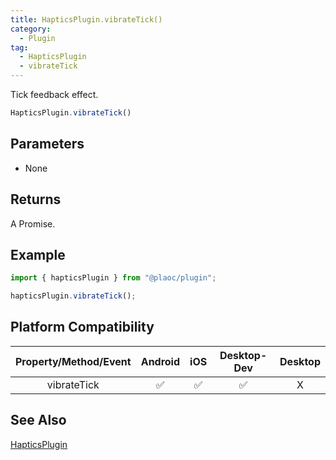 ```yaml
---
title: HapticsPlugin.vibrateTick()
category:
  - Plugin
tag:
  - HapticsPlugin
  - vibrateTick
---
```


Tick feedback effect.

```js
HapticsPlugin.vibrateTick() 
```

## Parameters

- None

## Returns

A Promise.

## Example

```js
import { hapticsPlugin } from "@plaoc/plugin";

hapticsPlugin.vibrateTick();
```

## Platform Compatibility

| Property/Method/Event | Android | iOS | Desktop-Dev | Desktop |
|:---------------------:|:-------:|:---:|:-----------:|:-------:|
| vibrateTick           | ✅      | ✅  | ✅          | X       |

## See Also

[HapticsPlugin](./index.md)